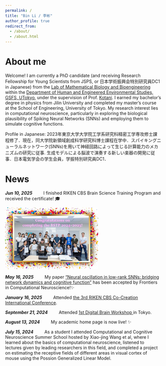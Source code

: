 ```yaml
---
permalink: /
title: "Bin Li / 李彬"
author_profile: true
redirect_from: 
  - /about/
  - /about.html
---
```

# About me
Welcome! I am currently a PhD candidate (and receiving Research Fellowship for Young Scientists from JSPS, or 日本学術振興会特別研究員DC1 in Japanese) from the [Lab of Mathematical Biology and Bioengineering](http://neuron.t.u-tokyo.ac.jp/mbb/) within the [Department of Human and Engineered Environmental Studies, GSFS, UTokyo](https://www.h.k.u-tokyo.ac.jp/research/mbb/index_e.html), under the supervision of Prof. [Kotani](https://x.com/KiyoshiKotani). I earned my bachelor’s degree in physics from Jilin University and completed my master’s course at the School of Engineering, University of Tokyo. My research interest lies in computational neuroscience, particularly in exploring the biological plausibility of Spiking Neural Networks (SNNs) and employing them to simulate cognitive functions.

Profile in Japanese: 2023年東京大学大学院工学系研究科精密工学専攻修士課程修了．現在，同大学院新領域創成科学研究科博士課程在学中．スパイキングニューラルネットワーク(SNNs)を用いて神経回路によって生じる計算能力のメカニズムの研究に従事. 生成モデルによる脳波で演奏する新しい楽器の開発に従事．日本電気学会の学生会員，学振特別研究員DC1．

<!-- During my previous studies, I improved the biological plausibility of neuron models in SNNs built by converting parameters from trained non-spiking one. I also studied how their performance on working memory tasks is affected by the regulation of excitatory and inhibitory signaling. In my PhD research, I am going to explore how a biologically plausible SNNs can connect with and regulate the activity of cultured neuron groups, and furtherer investigate the potential of using SNNs to assist the brain in performing cognitive functions.
"2003年東京大学大学院工学系研究科精密機械工学専攻博士課程修了．同大学院新領域創成科学研究科講師，同大学先端科学技術研究センター准教授などを経て，現在，同大学院新領域創成科学研究科教授．非線形動力学，統計物理学，生体信号処理，ヒューマンインタフェースの研究に従事．日本生体医工学会，精密工学会の会員．工学博士

"2023年東京大学大学院工学系研究科精密工学専攻修士課程修了．現在，同大学院新領域創成科学研究科博士課程在学中．スパイキングニューラルネットワーク(SNNS)を用いて、神経回路によって生じる計算能力のメカニズムの研究に従事。また、生成モデルによる脳波で演奏する新しい楽器の開発に従事．日本電気学会の学生会員，学振特別研究員DC1．
利用脉冲神经网络研究神经连接产生计算能力的机制。利用脑波信号及生成式模型开发新型乐器。
スパイキングニューラルネットワーク(SNNS)を用いて、神経回路によって生じる計算能力のメカニズムの研究に従事。また、生成モデルによる脳波で演奏する新しい楽器の開発に従事
"



"
After studying physics at Jilin University for my undergraduate degree, I chose to go to the University of Tokyo for my master's research on SNNs. Continuing in this field for my PhD, I was honored to receive Research Fellowship for Young Scientist from Japan Society for the Promotion of Science. -->

# News

***Jun 10, 2025*** <span style="display:inline-block; width: 2em;"></span> I finished RIKEN CBS Brain Science Training Program and received the certificate! 🎓 

<img src="/images/BSTP.jpeg" alt="BSTP photo" style="width: 300px; height: auto;">

***May 16, 2025*** <span style="display:inline-block; width: 2em;"></span> My paper <a href="https://github.com/LiBinUtokyo/LowRank_ModifiedTheta_SNN">“Neural oscillation in low-rank SNNs: bridging network dynamics and cognitive function”</a> has been accepted by Frontiers in Computational Neuroscience!✨

***January 16, 2025*** <span style="display:inline-block; width: 2em;"></span> Attended <a href="https://cbs.riken.jp/en/events/co_creation3/index.html">the 3rd RIKEN CBS Co-Creation International Conference</a>.

***September 21, 2024*** <span style="display:inline-block; width: 2em;"></span> Attended <a href="https://boatneck-weeder-7b7.notion.site/1st-Digital-Brain-Workshop-131a68936dda4867a88fedd25dfaac92">1st Digital Brain Workshop </a> in Tokyo.

***August 13, 2024*** <span style="display:inline-block; width: 2em;"></span> My academic home page is now live! ✨


***July 15, 2024*** <span style="display:inline-block; width: 2em;"></span> 
As a student I attended Computational and Cognitive Neuroscience Summer School hosted by Xiao-jing Wang et al, where I learned about the basics of computational neuroscience, listened to lectures given by leading researchers in this field, and completed a project on estimating the receptive fields of different areas in visual cortex of mouse using the Possion Generalized Linear Model.

<!-- 
This is the front page of a website that is powered by the [Academic Pages template](https://github.com/academicpages/academicpages.github.io) and hosted on GitHub pages. [GitHub pages](https://pages.github.com) is a free service in which websites are built and hosted from code and data stored in a GitHub repository, automatically updating when a new commit is made to the respository. This template was forked from the [Minimal Mistakes Jekyll Theme](https://mmistakes.github.io/minimal-mistakes/) created by Michael Rose, and then extended to support the kinds of content that academics have: publications, talks, teaching, a portfolio, blog posts, and a dynamically-generated CV. You can fork [this repository](https://github.com/academicpages/academicpages.github.io) right now, modify the configuration and markdown files, add your own PDFs and other content, and have your own site for free, with no ads! An older version of this template powers my own personal website at [stuartgeiger.com](http://stuartgeiger.com), which uses [this Github repository](https://github.com/staeiou/staeiou.github.io).

A data-driven personal website
======
Like many other Jekyll-based GitHub Pages templates, Academic Pages makes you separate the website's content from its form. The content & metadata of your website are in structured markdown files, while various other files constitute the theme, specifying how to transform that content & metadata into HTML pages. You keep these various markdown (.md), YAML (.yml), HTML, and CSS files in a public GitHub repository. Each time you commit and push an update to the repository, the [GitHub pages](https://pages.github.com/) service creates static HTML pages based on these files, which are hosted on GitHub's servers free of charge.

Many of the features of dynamic content management systems (like Wordpress) can be achieved in this fashion, using a fraction of the computational resources and with far less vulnerability to hacking and DDoSing. You can also modify the theme to your heart's content without touching the content of your site. If you get to a point where you've broken something in Jekyll/HTML/CSS beyond repair, your markdown files describing your talks, publications, etc. are safe. You can rollback the changes or even delete the repository and start over -- just be sure to save the markdown files! Finally, you can also write scripts that process the structured data on the site, such as [this one](https://github.com/academicpages/academicpages.github.io/blob/master/talkmap.ipynb) that analyzes metadata in pages about talks to display [a map of every location you've given a talk](https://academicpages.github.io/talkmap.html).

Getting started
======
1. Register a GitHub account if you don't have one and confirm your e-mail (required!)
1. Fork [this repository](https://github.com/academicpages/academicpages.github.io) by clicking the "fork" button in the top right. 
1. Go to the repository's settings (rightmost item in the tabs that start with "Code", should be below "Unwatch"). Rename the repository "[your GitHub username].github.io", which will also be your website's URL.
1. Set site-wide configuration and create content & metadata (see below -- also see [this set of diffs](http://archive.is/3TPas) showing what files were changed to set up [an example site](https://getorg-testacct.github.io) for a user with the username "getorg-testacct")
1. Upload any files (like PDFs, .zip files, etc.) to the files/ directory. They will appear at https://[your GitHub username].github.io/files/example.pdf.  
1. Check status by going to the repository settings, in the "GitHub pages" section

Site-wide configuration
------
The main configuration file for the site is in the base directory in [_config.yml](https://github.com/academicpages/academicpages.github.io/blob/master/_config.yml), which defines the content in the sidebars and other site-wide features. You will need to replace the default variables with ones about yourself and your site's github repository. The configuration file for the top menu is in [_data/navigation.yml](https://github.com/academicpages/academicpages.github.io/blob/master/_data/navigation.yml). For example, if you don't have a portfolio or blog posts, you can remove those items from that navigation.yml file to remove them from the header. 

Create content & metadata
------
For site content, there is one markdown file for each type of content, which are stored in directories like _publications, _talks, _posts, _teaching, or _pages. For example, each talk is a markdown file in the [_talks directory](https://github.com/academicpages/academicpages.github.io/tree/master/_talks). At the top of each markdown file is structured data in YAML about the talk, which the theme will parse to do lots of cool stuff. The same structured data about a talk is used to generate the list of talks on the [Talks page](https://academicpages.github.io/talks), each [individual page](https://academicpages.github.io/talks/2012-03-01-talk-1) for specific talks, the talks section for the [CV page](https://academicpages.github.io/cv), and the [map of places you've given a talk](https://academicpages.github.io/talkmap.html) (if you run this [python file](https://github.com/academicpages/academicpages.github.io/blob/master/talkmap.py) or [Jupyter notebook](https://github.com/academicpages/academicpages.github.io/blob/master/talkmap.ipynb), which creates the HTML for the map based on the contents of the _talks directory).

**Markdown generator**

I have also created [a set of Jupyter notebooks](https://github.com/academicpages/academicpages.github.io/tree/master/markdown_generator
) that converts a CSV containing structured data about talks or presentations into individual markdown files that will be properly formatted for the Academic Pages template. The sample CSVs in that directory are the ones I used to create my own personal website at stuartgeiger.com. My usual workflow is that I keep a spreadsheet of my publications and talks, then run the code in these notebooks to generate the markdown files, then commit and push them to the GitHub repository.

How to edit your site's GitHub repository
------
Many people use a git client to create files on their local computer and then push them to GitHub's servers. If you are not familiar with git, you can directly edit these configuration and markdown files directly in the github.com interface. Navigate to a file (like [this one](https://github.com/academicpages/academicpages.github.io/blob/master/_talks/2012-03-01-talk-1.md) and click the pencil icon in the top right of the content preview (to the right of the "Raw | Blame | History" buttons). You can delete a file by clicking the trashcan icon to the right of the pencil icon. You can also create new files or upload files by navigating to a directory and clicking the "Create new file" or "Upload files" buttons. 

Example: editing a markdown file for a talk
![Editing a markdown file for a talk](/images/editing-talk.png)

For more info
------
More info about configuring Academic Pages can be found in [the guide](https://academicpages.github.io/markdown/). The [guides for the Minimal Mistakes theme](https://mmistakes.github.io/minimal-mistakes/docs/configuration/) (which this theme was forked from) might also be helpful. 
-->
